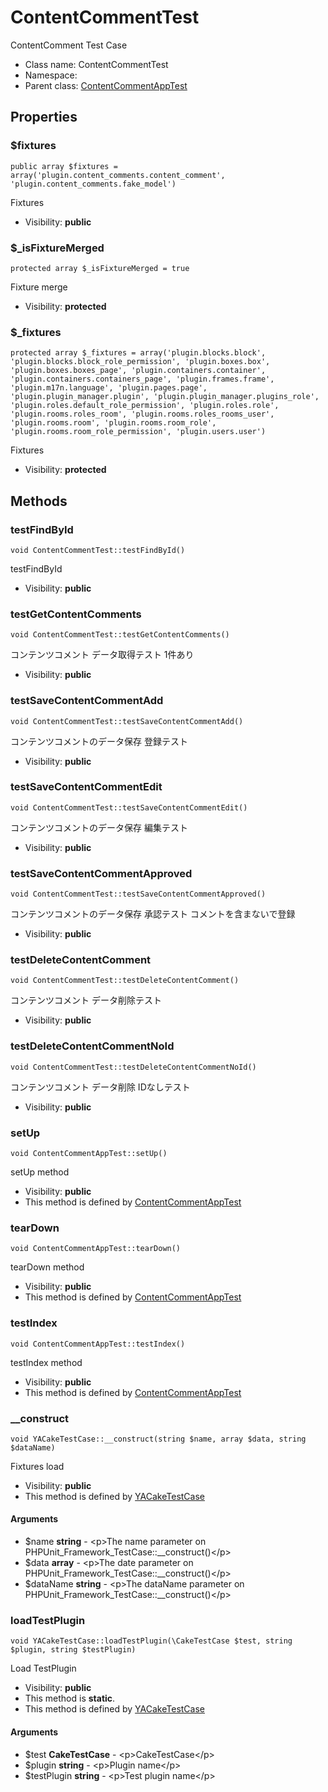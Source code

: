 ContentCommentTest
===============

ContentComment Test Case




* Class name: ContentCommentTest
* Namespace: 
* Parent class: [ContentCommentAppTest](ContentCommentAppTest.md)





Properties
----------


### $fixtures

    public array $fixtures = array('plugin.content_comments.content_comment', 'plugin.content_comments.fake_model')

Fixtures



* Visibility: **public**


### $_isFixtureMerged

    protected array $_isFixtureMerged = true

Fixture merge



* Visibility: **protected**


### $_fixtures

    protected array $_fixtures = array('plugin.blocks.block', 'plugin.blocks.block_role_permission', 'plugin.boxes.box', 'plugin.boxes.boxes_page', 'plugin.containers.container', 'plugin.containers.containers_page', 'plugin.frames.frame', 'plugin.m17n.language', 'plugin.pages.page', 'plugin.plugin_manager.plugin', 'plugin.plugin_manager.plugins_role', 'plugin.roles.default_role_permission', 'plugin.roles.role', 'plugin.rooms.roles_room', 'plugin.rooms.roles_rooms_user', 'plugin.rooms.room', 'plugin.rooms.room_role', 'plugin.rooms.room_role_permission', 'plugin.users.user')

Fixtures



* Visibility: **protected**


Methods
-------


### testFindById

    void ContentCommentTest::testFindById()

testFindById



* Visibility: **public**




### testGetContentComments

    void ContentCommentTest::testGetContentComments()

コンテンツコメント データ取得テスト 1件あり



* Visibility: **public**




### testSaveContentCommentAdd

    void ContentCommentTest::testSaveContentCommentAdd()

コンテンツコメントのデータ保存 登録テスト



* Visibility: **public**




### testSaveContentCommentEdit

    void ContentCommentTest::testSaveContentCommentEdit()

コンテンツコメントのデータ保存 編集テスト



* Visibility: **public**




### testSaveContentCommentApproved

    void ContentCommentTest::testSaveContentCommentApproved()

コンテンツコメントのデータ保存 承認テスト
コメントを含まないで登録



* Visibility: **public**




### testDeleteContentComment

    void ContentCommentTest::testDeleteContentComment()

コンテンツコメント データ削除テスト



* Visibility: **public**




### testDeleteContentCommentNoId

    void ContentCommentTest::testDeleteContentCommentNoId()

コンテンツコメント データ削除 IDなしテスト



* Visibility: **public**




### setUp

    void ContentCommentAppTest::setUp()

setUp method



* Visibility: **public**
* This method is defined by [ContentCommentAppTest](ContentCommentAppTest.md)




### tearDown

    void ContentCommentAppTest::tearDown()

tearDown method



* Visibility: **public**
* This method is defined by [ContentCommentAppTest](ContentCommentAppTest.md)




### testIndex

    void ContentCommentAppTest::testIndex()

testIndex method



* Visibility: **public**
* This method is defined by [ContentCommentAppTest](ContentCommentAppTest.md)




### __construct

    void YACakeTestCase::__construct(string $name, array $data, string $dataName)

Fixtures load



* Visibility: **public**
* This method is defined by [YACakeTestCase](YACakeTestCase.md)


#### Arguments
* $name **string** - &lt;p&gt;The name parameter on PHPUnit_Framework_TestCase::__construct()&lt;/p&gt;
* $data **array** - &lt;p&gt;The date parameter on PHPUnit_Framework_TestCase::__construct()&lt;/p&gt;
* $dataName **string** - &lt;p&gt;The dataName parameter on PHPUnit_Framework_TestCase::__construct()&lt;/p&gt;



### loadTestPlugin

    void YACakeTestCase::loadTestPlugin(\CakeTestCase $test, string $plugin, string $testPlugin)

Load TestPlugin



* Visibility: **public**
* This method is **static**.
* This method is defined by [YACakeTestCase](YACakeTestCase.md)


#### Arguments
* $test **CakeTestCase** - &lt;p&gt;CakeTestCase&lt;/p&gt;
* $plugin **string** - &lt;p&gt;Plugin name&lt;/p&gt;
* $testPlugin **string** - &lt;p&gt;Test plugin name&lt;/p&gt;


